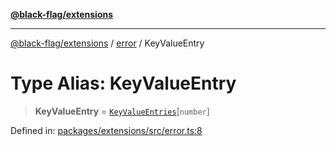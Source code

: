 [**@black-flag/extensions**](../../README.md)

***

[@black-flag/extensions](../../README.md) / [error](../README.md) / KeyValueEntry

# Type Alias: KeyValueEntry

> **KeyValueEntry** = [`KeyValueEntries`](KeyValueEntries.md)\[`number`\]

Defined in: [packages/extensions/src/error.ts:8](https://github.com/Xunnamius/black-flag/blob/3764563cebc186c7e5f9e6fd9ad3d54a1192fe57/packages/extensions/src/error.ts#L8)
